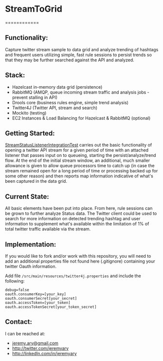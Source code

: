 # StreamToGrid
============

## Functionality:

Capture twitter stream sample to data grid and analyze trending of hashtags and frequent users utilizing simple, fast
rule sessions to persist trends so that they may be further searched against the API and analyzed.

## Stack:
 - Hazelcast in-memory data grid (persistence)
 - RabbitMQ (AMQP, queue incoming stream traffic and analysis jobs - prevent stalling in API)
 - Drools core (business rules engine, simple trend analysis)
 - Twitter4J (Twitter API, stream and search)
 - Mockito (testing)
 - EC2 Instances & Load Balancing for Hazelcast & RabbitMQ (optional)

## Getting Started:
[StreamStatusListenerIntegrationTest](/src/test/java/jary/twitter/listener/StreamStatusListenerIntegrationTest.java) carries out the basic functionality of opening a twitter API stream for a given period of time with an attached listener that passes input on to queueing, starting the persist/analyze/trend flow. At the end of the initial stream window, an additional, much smaller allowance is given to allow queue processors time to catch up (in case the stream remained open for a long period of time or processing backed up for some other reason) and then reports map information indicative of what's been captured in the data grid.

## Current State:
All basic elements have been put into place. From here, rule sessions can be grown to further analyze Status data. The 
Twitter client could be used to search for more information on detected trending hashtag and user information 
to supplement what's available within the limitation of 1% of total twitter traffic available via the stream.

## Implementation:
If you would like to fork and/or work with this repository, you will need to add an additional properties file not found
here (.gitignore) containing your twitter Oauth information. 
  
  Add file `/src/main/resources/twitter4j.properties` and include the following:  
  
    debug=false  
    oauth.consumerKey=[your_key]  
    oauth.consumerSecret[your_secret]  
    oauth.accessToken=[your_token]  
    oauth.accessTokenSecret[your_token_secret]  
    
## Contact:
I can be reached at:
 - jeremy.ary@gmail.com
 - http://twitter.com/jeremyary
 - http://linkedIn.com/in/jeremyary
